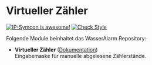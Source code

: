 # Virtueller Zähler

[![IP-Symcon is awesome!](https://img.shields.io/badge/IP--Symcon-4.2-blue.svg)](https://www.symcon.de)
[![Check Style](https://github.com/symcon/VirtuellerZaehler/workflows/Check%20Style/badge.svg)](https://github.com/symcon/WasserAlarm/actions)

Folgende Module beinhaltet das WasserAlarm Repository:

- __Virtueller Zähler__ ([Dokumentation](VirtuellerZaehler))  
	Eingabemaske für manuelle abgelesene Zählerstände.